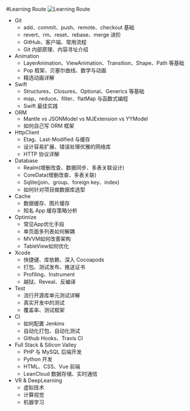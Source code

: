 #Learning Route
![Learning Route](http://imgsrc.baidu.com/baike/pic/item/d8f9d72a6059252d83fed2a5349b033b5ab5b9a2.jpg)
* Git
    * add、commit、push、remote、checkout 基础
    * revert、rm、reset、rebase、merge 进阶
    * GitHub、客户端、常用流程
    * Git 内部原理、内容寻址介绍
* Animation
    * LayerAnimation、ViewAnimation、Transition、Shape、Path 等基础
    * Pop 框架、贝塞尔曲线、数学与动画
    * 精选动画详解
* Swift
    * Structures、Closures、Optional、Generics 等基础
    * map、reduce、filter、flatMap 与函数式编程
    * Swift 最佳实践
* ORM
    * Mantle vs JSONModel vs MJExtension vs YYModel
    * 如何自己写 ORM 框架
* HttpClient
    * Etag、Last-Modified 与缓存
    * 设计容易扩展、错误处理优雅的网络库
    * HTTP 协议详解
* Database
    * Realm(增删改查、数据同步、多表关联设计)
    * CoreData(增删改查、多表关联)
    * Sqlite(join、group、foreign key、index)
    * 如何针对项目做数据库选型
* Cache
    * 数据缓存、图片缓存
    * 知名 App 缓存策略分析
* Optimize
    * 常见App优化手段
    * 单页面多列表如何解耦
    * MVVM如何改善架构
    * TableView如何优化
* Xcode
    * 快捷键、库依赖、深入 Cocoapods
    * 打包、测试发布、推送证书
    * Profiling、Instrument
    * 越狱、Reveal、反编译
* Test
    * 流行开源库单元测试详解
    * 真实开发中的测试
    * 覆盖率、测试框架
* CI
    * 如何配置 Jenkins
    * 自动化打包、自动化测试
    * Github Hooks、Travis CI
* Full Stack & Silicon Valley
    * PHP 与 MySQL 后端开发
    * Python 开发
    * HTML、CSS、Vue 前端
    * LeanCloud 数据存储、实时通信
* VR & DeepLearning
    * 虚拟技术
    * 计算视觉
    * 机器学习
